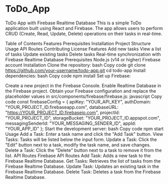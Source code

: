 # ToDo_App
ToDo App with Firebase Realtime Database
This is a simple ToDo application built using React and Firebase. The app allows users to perform CRUD (Create, Read, Update, Delete) operations on their tasks in real-time.

Table of Contents
Features
Prerequisites
Installation
Project Structure
Usage
API Routes
Contributing
License
Features
Add new tasks
View a list of tasks
Update existing tasks
Delete tasks
Real-time synchronization with Firebase Realtime Database
Prerequisites
Node.js (v14 or higher)
Firebase account
Installation
Clone the repository:
bash
Copy code
git clone https://github.com/your-username/todo-app.git
cd todo-app
Install dependencies:
bash
Copy code
npm install
Set up Firebase:

Create a new project in the Firebase Console.
Enable Realtime Database in the Firebase project.
Obtain your Firebase configuration and replace the placeholder values in src/components/firebase/firebase.js:
javascript
Copy code
const firebaseConfig = {
  apiKey: "YOUR_API_KEY",
  authDomain: "YOUR_PROJECT_ID.firebaseapp.com",
  databaseURL: "https://YOUR_PROJECT_ID.firebaseio.com",
  projectId: "YOUR_PROJECT_ID",
  storageBucket: "YOUR_PROJECT_ID.appspot.com",
  messagingSenderId: "YOUR_MESSAGING_SENDER_ID",
  appId: "YOUR_APP_ID"
};
Start the development server:
bash
Copy code
npm start
Usage
Add a Task: Enter a task name and click the "Add Task" button.
View Tasks: Tasks will be listed below the input form.
Update a Task: Click the "Edit" button next to a task, modify the task name, and save changes.
Delete a Task: Click the "Delete" button next to a task to remove it from the list.
API Routes
Firebase API Routes
Add Task: Adds a new task to the Firebase Realtime Database.
Get Tasks: Retrieves the list of tasks from the Firebase Realtime Database.
Update Task: Updates an existing task in the Firebase Realtime Database.
Delete Task: Deletes a task from the Firebase Realtime Database.